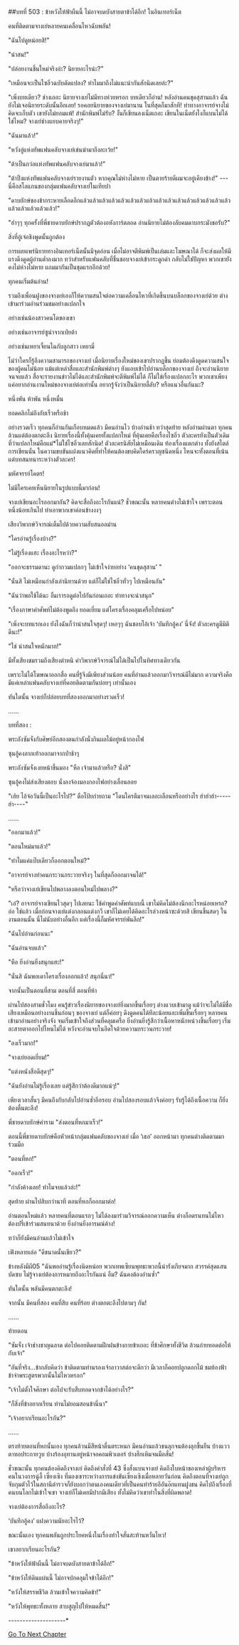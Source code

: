 ##บทที่ 503 : ข้าหวังให้ฟ้าผืนนี้ ไม่อาจบดบังสายตาข้าได้อีก!
ในอินเทอร์เน็ต


คนที่ติดตามจางเย่หลายคนเคลื่อนไหวฉับพลัน!


"ฉันไปดูหน่อยสิ!"


"น่าสน!"


"ปล่อยงานชิ้นใหม่จริงอ่ะ? นิยายอะไรน่ะ?"


"เหมือนจะเป็นไซอิ๋วฉบับดัดแปลง? ทำไมมาถึงไม่แนะนำกันสักนิดเลยล่ะ?"


"เพิ่งบทเดียว? ช่างเถอะ นิยายจางเย่ไม่มีทางห่วยหรอก บทเดียวก็อ่าน! หลังอ่านคนขุดสุสานแล้ว ฉันยังไม่เจอนิยายระดับนั้นอีกเลย! รอคอยนิยายของจางเย่มานาน ในที่สุดก็มาสักที! ท่าทางอาจารย์จางไม่คิดจะเก็บตัว เขายังไม่ยอมแพ้! สำนักพิมพ์ไม่รับ? งั้นก็เขียนลงเน็ตเถอะ เขียนในเน็ตยังไงก็แบนไม่ได้ใช่ไหม? จางเย่ช่างแยบคายจริงๆ!"


"ฉันมาแล้ว!"


"หวังอู่แห่งทัพแฟนคลับจางเย่เข่นฆ่ามาถึงละเว้ย!"


"ต้าเปิ้นกว่อแห่งทัพแฟนคลับจางเย่มาแล้ว!"


"ต้าปิ่งแห่งทัพแฟนคลับจางเย่รายงานตัว หากคุณไม่ห่างไม่หาย เป็นตายร้ายดีผมจะอยู่เคียงข้าง!" --- นี่คือสโลแกนของกลุ่มแฟนคลับจางเย่ในเทียปา


"ดาบยักษ์ของข้ากระหายเลือดอีกแล้วแล้วแล้วแล้วแล้วแล้วแล้วแล้วแล้วแล้วแล้วแล้วแล้วแล้วแล้วแล้วแล้วแล้วแล้วแล้วแล้ว!"


"ฮ่าๆๆ ทุกครั้งที่พี่ชายดาบยักษ์ปรากฏตัวต้องอหังการ์ตลอด อ่านนิยายไม่ต้องลับคมดาบกระมังขอรับ?"


สิ่งที่อู๋เจ๋อชิงพูดนั้นถูกต้อง


การเผยแพร่นิยายทางอินเทอร์เน็ตนั้นมีจุดอ่อน เมื่อไม่อาจตีพิมพ์เป็นเล่มและโฆษณาได้ ก็จะส่งผลให้มีแรงดึงดูดผู้อ่านต่ำลงมาก ทว่าสำหรับแฟนคลับที่ชื่นชอบจางเย่เข้ากระดูกดำ กลับไม่ใช่ปัญหา พวกเขายังคงไม่ห่างไม่หาย แถมมากันเป็นชุดแรกอีกด้วย!


ทุกคนเริ่มต้นอ่าน!


รวมถึงเพื่อนฝูงของจางเย่เองก็ให้ความสนใจต่อความเคลื่อนไหวที่เกิดขึ้นบนบล็อกของจางเย่ด้วย ต่างเข้ามาร่วมอ่านร่วมชมอย่างแปลกใจ


อย่างเช่นน้องสาวคนโตของเขา


อย่างเช่นอาจารย์ซูน่าจากเป่ยต้า


อย่างเช่นเหยาเจี้ยนไฉกับลูกสาว เหยามี่


ไม่ว่าใครก็รู้ถึงความสามารถของจางเย่ เมื่อนิยายเรื่องใหม่ของเขาปรากฏขึ้น ย่อมต้องดึงดูดความสนใจของผู้คนไม่น้อย แม้แต่เหล่าสื่อและสำนักพิมพ์ต่างๆ ยังแอบเข้าไปอ่านบล็อกของจางเย่ ถึงจะอ่านนิยายจนจบแล้ว สื่อจะรายงานข่าวไม่ได้และสำนักพิมพ์จะตีพิมพ์ไม่ได้ ก็ไม่ใช่เรื่องแปลกอะไร พวกเขาเพียงแค่อยากอ่านงานใหม่ของจางเย่ต่อเท่านั้น อยากรู้จังว่าเป็นนิยายลี้ลับ? หรือแนวอื่นกันนะ?


หนึ่งพัน ห้าพัน หนึ่งหมื่น


ยอดคลิกไม่ถึงกับเร็วหรือช้า


อย่างรวดเร็ว ทุกคนก็อ่านกันเกือบหมดแล้ว มีคนอ่านไว บ้างอ่านช้า ทว่าสุดท้าย หลังอ่านผ่านตา ทุกคนล้วนแต่ต้องตกตะลึง นิยายเรื่องนี้ทั้งคุ้นเคยทั้งแปลกใหม่ ที่คุ้นเคยคือเรื่องไซอิ๋ว ตัวละครยังเป็นตัวเดิม ที่ว่าแปลกใหม่คือแม่*ไม่ใช่ไซอิ๋วเลยสักนิด! ตัวละครนิสัยไม่เหมือนเดิม ท้องเรื่องแตกต่าง ทั้งยังสไตล์การเขียนนั่น ในความขบขันแฝงแนวคิดที่ทำให้คนต้องขบคิดใคร่ครวญชนิดหนึ่ง ไหนจะทั้งตอนที่เน้นแต่บทสนทนาระหว่างตัวละคร!


มหัศจรรย์โคตร!


ไม่มีใครเคยเห็นนิยายในรูปแบบนี้มาก่อน!


จางเย่เขียนอะไรออกมากัน? คิดจะสื่อถึงอะไรกันแน่? ชั่วขณะนั้น หลายคนต่างไม่เข้าใจ เพราะตอนหนึ่งน้อยเกินไป ทำเอาพวกเขาค่อนข้างงงๆ


เสียงวิพากษ์วิจารณ์เต็มไปด้วยความสับสนอลม่าน


"ใครอ่านรู้เรื่องบ้าง?"


"ไม่รู้เรื่องแฮะ เรื่องอะไรหว่า?"


"ออกจะธรรมดานะ ดูกำกวมแปลกๆ ไม่เข้าใจง่ายอย่าง ‘คนขุดสุสาน’ "


"นั่นสิ ไม่เหมือนกำลังเล่านิทานด้วย แต่ก็ไม่ใช่ไซอิ๋วทั่วๆ ไปเหมือนกัน"


"ฉันว่าพอใช้ได้นะ งั้นเรารอดูต่อไปกันก่อนเถอะ ท่าทางจะน่าสนุก"


"เรื่องภาษาคำศัพท์ไม่ต้องพูดถึง ยอดเยี่ยม แต่โครงเรื่องคลุมเครือไปหน่อย"


"เพิ่งจะบทแรกเอง ยังไงฉันก็ว่าน่าสนใจสุดๆ! เหอๆๆ ฉันชอบไอ้เจ้า ‘บันทึกอู้คง’ นี่จัง! ตัวละครดูมีมิติดีนะ!"


"ใช่ น่าสนใจหนักมาก!"


มีทั้งเสียงชมรวมถึงเสียงตำหนิ คำวิพากษ์วิจารณ์ไม่ได้เป็นไปในทิศทางเดียวกัน


เพราะไม่ได้โฆษณาออกสื่อ คนที่รู้จึงมีเพียงส่วนน้อย คนที่อ่านแล้วออกมาวิจารณ์มีไม่มาก ความจริงคือ มีแค่เหล่าแฟนคลับจางเย่ที่คอยติดตามกันบ่อยๆ เท่านั้นเอง


ทันใดนั้น จางเย่ก็ปล่อยบทที่สองออกมาอย่างรวดเร็ว!




……




บทที่สอง :


พระถังซัมจั๋งกับศิษย์อีกสองตนกำลังนั่งกินผลไม้อยู่หน้ากองไฟ


ซุนอู้คงลากเท้าออกมาจากป่าช้าๆ


พระถังซัมจั๋งเงยหน้าขึ้นมอง "หือ เจ้ามาแล้วหรือ? นั่งสิ"


ซุนอู้คงไม่ส่งเสียงตอบ นั่งลงจ้องมองกองไฟอย่างเลื่อนลอย


"เฮ้ย ไอ้จ๋อวันนี้เป็นอะไรไป?" ตือโป้ยก่ายถาม "โดนใครตีมาจนเลอะเลือนหรืออย่างไร ฮ่าฮ่าฮ่า-----ฮ่า----"




……




"ออกมาแล้ว!"


"ตอนใหม่มาแล้ว!"


"ทำไมแค่แป๊บเดียวก็ออกตอนใหม่?"


"อาจารย์จางทำคนกระวนกระวายจริงๆ ในที่สุดก็ออกมาจนได้!"


"หรือว่าจางเย่เขียนไปพลางลงตอนใหม่ไปพลาง?"


"เอ๋? อาจารย์จางเขียนไวสุดๆ ไปเลยนะ ใช้คำพูดคำศัพท์แบบนี้ เขาไม่คิดไม่ต้องนึกอะไรหน่อยเหรอ? อ่อ ใช่แล้ว เมื่อก่อนจางเย่แต่งกลอนแต่งกวี เขาก็ไม่เคยได้คิดอะไรล่วงหน้าซะด้วยสิ เขียนขึ้นสดๆ ในงานตอนนั้น นี่ไม่นับอย่างอื่นอีก แค่เรื่องนี้ก็มหัศจรรย์พันลึก!"


"ฉันไปอ่านก่อนนะ"


"ฉันอ่านจบแล้ว"


"หือ ยิ่งอ่านยิ่งสนุกแฮะ!"


"นั่นสิ ฉันพอเดาโครงเรื่องออกแล้ว! สนุกนี่นา!"


จากนั้นเป็นตอนที่สาม ตอนที่สี่ ตอนที่ห้า


ผ่านไปสองสามชั่วโมง คนรู้ข่าวเรื่องนิยายของจางเย่ยิ่งมากขึ้นเรื่อยๆ ต่างแวบเข้ามาดู แม้ว่าจะไม่ได้มีชื่อเสียงเหมือนอย่างงานชิ้นก่อนๆ ของจางเย่ แต่ก็ค่อยๆ ดึงดูดคนได้ทีละน้อยและเพิ่มขึ้นเรื่อยๆ หลายคนเข้ามาอ่านอย่างจริงจัง จนเริ่มเข้าใจถึงส่วนที่คลุมเครือ ยิ่งอ่านยิ่งรู้สึกว่าเนื้อหาหนักหน่วงขึ้นเรื่อยๆ เริ่มละสายตาออกไปไหนไม่ได้ หวังจะอ่านจบในอึดใจด้วยความกระวนกระวาย!


"ลงเร็วมาก!"


"จางเย่ยอดเยี่ยม!"


"แต่งหนังสือดีสุดๆ!"


"ฉันยังอ่านไม่รู้เรื่องเลย แต่รู้สึกว่าต้องดีมากแน่ๆ!"


เพียงเวลาสั้นๆ มีคนถึงกับกลับไปอ่านซ้ำอีกรอบ อ่านไปสองรอบแล้วจึงค่อยๆ รับรู้ได้ถึงเนื้อความ ก็ยิ่งต้องตื่นตะลึง!


พี่ชายดาบยักษ์คำราม "ส่งตอนที่หกมาเร็ว!"


ตอนนี้พี่ชายดาบยักษ์คือหัวหน้ากลุ่มแฟนคลับของจางเย่ เมื่อ ‘เธอ’ ออกหน้ามา ทุกคนต่างติดตามมาร่วมมือ


"ตอนที่หก!"


"ออกเร็ว!"


"กำลังค้างเลย! ทำไมจบแล้วล่ะ!"


สุดท้าย ผ่านไปสิบกว่านาที ตอนที่หกก็ออกมาต่อ!


อ่านตอนใหม่แล้ว หลายคนที่ตอนแรกๆ ไม่ได้ลงมาร่วมวิจารณ์ออกความเห็น ต่างก็อดรนทนไม่ไหว ต้องปรี่เข้าร่วมสนทนาด้วย ยิ่งอ่านยิ่งอารมณ์ค้าง!


ทว่าก็ยังมีคนอ่านแล้วไม่เข้าใจ


เฟิงหลายเล่อ "ดีขนาดนั้นเชียว?"


ข้างหลังมีผี05 "ฉันพออ่านรู้เรื่องนิดหน่อย พวกเทพเซียนพุทธะพวกนี้น่ารังเกียจมาก สวรรค์สุดแสนบัดซบ ไม่รู้จางเย่ต้องการหมายถึงอะไรกันแน่ อืม? ฉันคงต้องอ่านซ้ำ"


ทันใดนั้น พลันมีคนตกตะลึง!


จากนั้น มีคนที่สอง คนที่สิบ คนที่ร้อย ต่างตกตะลึงไปตามๆ กัน!




……




ท้ายตอน


"ซัมจั๋ง เจ้าช่างชาญฉลาด ต่อไปคอยติดตามฝึกฝนข้างกายข้าเถอะ ที่ข้าศึกษาทั้งชีวิต ล้วนถ่ายทอดต่อให้กับเจ้า"


"อันที่จริง...ข้ากลับคิดว่า ข้าติดตามท่านรองเจ้าอาวาสต่อจะดีกว่า มีเวลาก็คอยปลูกดอกไม้ ชมท้องฟ้า ข้าจำพระสูตรพวกนั้นไม่ไหวหรอก"


"เจ้าไม่ตั้งใจศึกษา ต่อไปจะรับสืบทอดจากข้าได้อย่างไร?"


"ก็สิ่งที่ข้าอยากเรียน ท่านไม่ยอมสอนข้านี่นา"


"เจ้าอยากเรียนอะไรกัน?"




……




ตรงท้ายตอนที่หกนั้นเอง ทุกคนล้วนมีสีหน้าตื่นตระหนก มีคนอ่านแล้วขนลุกจนต้องลุกขึ้นยืน บ้างแววตาทอประกายวูบ บ้างร้องอุทานอยู่หน้าจอคอมพิวเตอร์ บ้างฮึกเหิมจนมือสั่น!


ชั่วขณะนั้น ทุกคนต้องคิดถึงจางเย่ คิดถึงคำสั่งที่ 43 ซึ่งสั่งแบนจางเย่ คิดถึงใบหน้าของเหล่าผู้บริหาร คนในวงการฉู่อี้ เซี่ยงเซิง ที่มองเขาระหว่างการแข่งขันเซี่ยงเซิงเมื่อหลายวันก่อน คิดถึงตอนที่จางเย่ถูกจับกุมตัวไว้ในสถานีตำรวจก็ยังบอกว่าตนเองคนเดียวที่เป็นคนทำร้ายอีอันอ๊กแทนฝูงชน คิดไปถึงเรื่องที่คนบนโลกไม่เข้าใจเขา จางเย่ก็ไม่เคยมีปากมีเสียง ทั้งไม่คิดว่าเขาทำในสิ่งที่ผิดพลาด!


จางเย่ต้องการสื่อถึงอะไร?


‘บันทึกอู้คง’ แฝงความนัยอะไรไว้?


ขณะนั้นเอง ทุกคนพลันถูกประโยคหนึ่งในเรื่องทำใจสั่นสะท้านหวั่นไหว!


เขาอยากเรียนอะไรกัน?


"ข้าหวังให้ฟ้าผืนนี้ ไม่อาจบดบังสายตาข้าได้อีก!"


"ข้าหวังให้ดินแผ่นนี้ ไม่อาจปกคลุมใจข้าได้อีก!"


"หวังให้สรรพชีวิต ล้วนเข้าใจความคิดข้า!"


"หวังให้พุทธะทั้งหลาย สาบสูญไปให้หมดสิ้น!"








*-*-*-*-*-*-*-*-*-*-*-*-*-*-*-*-*-*-*-*-*






[Go To Next Chapter]( ./4.md)